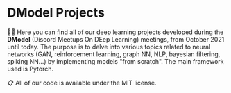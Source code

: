 # DModel Projects

🙋‍♂️ Here you can find all of our deep learning projects developed during the **DModel** (Discord Meetups On DEep Learning) meetings, from October 2021 until today.
The purpose is to delve into various topics related to neural networks (GAN, reinforcement learning, graph NN, NLP, bayesian filtering, spiking NN...) by implementing models "from scratch". The main framework used is Pytorch.

📋 All of our code is available under the MIT license.

